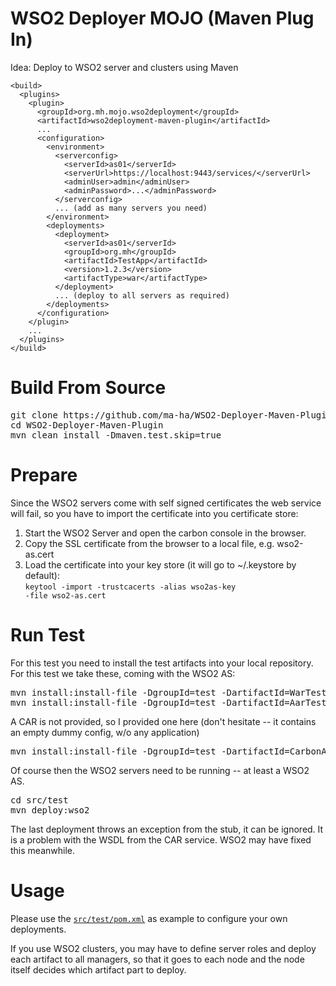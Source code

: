 WSO2 Deployer MOJO (Maven Plug In)
==================================
Idea: Deploy to WSO2 server and clusters using Maven

    <build>
      <plugins>
        <plugin>
          <groupId>org.mh.mojo.wso2deployment</groupId>
          <artifactId>wso2deployment-maven-plugin</artifactId>
          ...
          <configuration>
            <environment>
              <serverconfig>
                <serverId>as01</serverId>
                <serverUrl>https://localhost:9443/services/</serverUrl>
                <adminUser>admin</adminUser>
                <adminPassword>...</adminPassword>
              </serverconfig>
              ... (add as many servers you need)
            </environment>
            <deployments>
              <deployment>
                <serverId>as01</serverId>
                <groupId>org.mh</groupId>
                <artifactId>TestApp</artifactId>
                <version>1.2.3</version>
                <artifactType>war</artifactType>
              </deployment>
              ... (deploy to all servers as required) 
            </deployments>
          </configuration>			
        </plugin>
        ...
      </plugins>
    </build>

Build From Source
=================
<pre>
git clone https://github.com/ma-ha/WSO2-Deployer-Maven-Plugin.git
cd WSO2-Deployer-Maven-Plugin
mvn clean install -Dmaven.test.skip=true
</pre>

Prepare
=======
Since the WSO2 servers come with self signed certificates the web service will fail, so you have to import the certificate into you certificate store:

1. Start the WSO2 Server and open the carbon console in the browser.
2. Copy the SSL certificate from the browser to a local file, e.g. wso2-as.cert
3. Load the certificate into your key store (it will go to ~/.keystore by default):<br><code>keytool -import -trustcacerts -alias wso2as-key -file wso2-as.cert</code>

Run Test
========
For this test you need to install the test artifacts into your local repository. For this test we take these, coming with the WSO2 AS:
<pre>
mvn install:install-file -DgroupId=test -DartifactId=WarTest -Dversion=1.0.0 -Dpackaging=war -Dfile=/<path-to-wso2as>/wso2as-5.2.0/repository/deployment/server/webapps/example.war
mvn install:install-file -DgroupId=test -DartifactId=AarTest -Dversion=1.0.0 -Dpackaging=aar -Dfile=/<path-to-wso2as>/wso2as-5.2.0/repository/deployment/server/axis2services/HelloWorld.aar
</pre>
A CAR is not provided, so I provided one here (don't hesitate -- it contains an empty dummy config, w/o any application)
<pre>
mvn install:install-file -DgroupId=test -DartifactId=CarbonAppTest -Dversion=1.0.0 -Dpackaging=car -Dfile=CarbonAppTest.car
</pre>
Of course then the WSO2 servers need to be running -- at least a WSO2 AS.
<pre>
cd src/test
mvn deploy:wso2
</pre>
The last deployment throws an exception from the stub, it can be ignored. It is a problem with the WSDL from the CAR service. 
WSO2 may have fixed this meanwhile.

Usage
=====
Please use the <code><a href="https://github.com/ma-ha/WSO2-Deployer-Maven-Plugin/blob/master/src/test/pom.xml">src/test/pom.xml</a></code> as example 
to configure your own deployments.

If you use WSO2 clusters, you may have to define server roles and deploy each artifact to all managers, 
so that it goes to each node and the node itself decides which artifact part to deploy.  